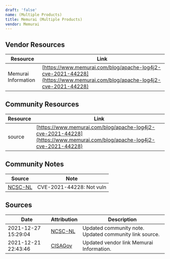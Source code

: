 ```yaml
---
draft: 'false'
name: (Multiple Products)
title: Memurai (Multiple Products)
vendor: Memurai
---
```


## Vendor Resources
| Resource | Link |
| --- | --- |
| Memurai Information | [https://www.memurai.com/blog/apache-log4j2-cve-2021-44228](https://www.memurai.com/blog/apache-log4j2-cve-2021-44228) |

## Community Resources
| Resource | Link |
| --- | --- |
| source | [https://www.memurai.com/blog/apache-log4j2-cve-2021-44228](https://www.memurai.com/blog/apache-log4j2-cve-2021-44228) |

## Community Notes
| Source | Note |
| --- | --- |
| [NCSC-NL](https://github.com/NCSC-NL/log4shell/blob/main/software/README.md) | CVE-2021-44228: Not vuln </ul> |

## Sources
| Date | Attribution | Description |
| --- | --- | --- |
| 2021-12-27 15:29:04 | [NCSC-NL](https://github.com/NCSC-NL/log4shell/blob/main/software/README.md) | Updated community note. Updated community link source.  |
| 2021-12-21 22:43:46 | [CISAGov](https://raw.githubusercontent.com/cisagov/log4j-affected-db/develop/README.md) | Updated vendor link Memurai Information.  |
